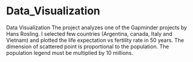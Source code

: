 # Data_Visualization
Data Visualization
The project analyzes one of the Gapminder projects by Hans Rosling.
I selected few countries (Argentina, canada, Italy and Vietnam) and plotted the life expectation vs fertility rate in 50 years. The dimension of scattered point is proportional to the population. The population legend must be multiplied by 10 millions.
